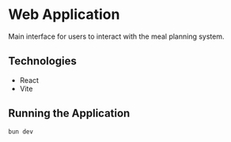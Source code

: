 # Web Application

Main interface for users to interact with the meal planning system.

## Technologies
- React
- Vite

## Running the Application
```bash
bun dev
```